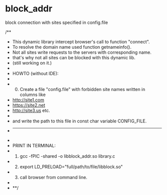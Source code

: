 # block_addr
block connection with sites specified in config.file

/**
 * This dynamic library intercept browser's call to function "connect".
 * To resolve the domain name used function getnameinfo().
 * Not all sites write requests to the servers with corresponding name.
 * that's why not all sites can be blocked with this dynamic lib.
 * (still working on it.)
 *
 * HOWTO (without IDE):
 *
 * 0. Create a file "config.file" with forbidden site names written in columns like
 * http://site1.com
 * https://site2.net
 * http://site3.us etc.
 *
 * and write the path to this file in const char variable CONFIG_FILE.
 * -----------------------------------------------------------------------------------
 *
 * PRINT IN TERMINAL:
 * 1. gcc -fPIC -shared -o libblock_addr.so library.c
 * 2. export LD_PRELOAD="full/path/to/file/libblock.so"
 * 3. call browser from command line.
 *
 * **/
